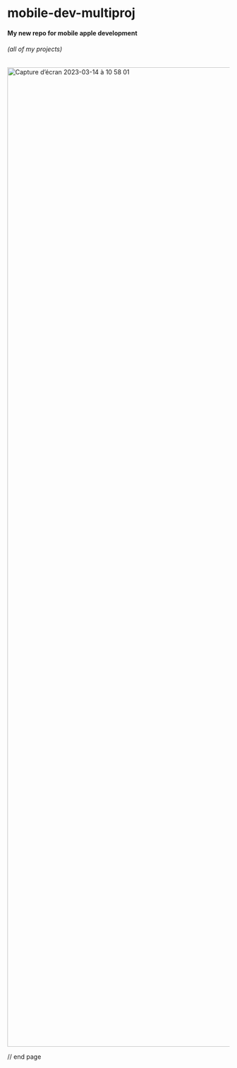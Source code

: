 # mobile-dev-multiproj
#### My new repo for mobile apple development
###### (all of my projects)

<style>
/*
css style sheet
*/
.img{
    width: 80%;
    height: max-content;
}
</style>

<img width="2214" alt="Capture d’écran 2023-03-14 à 10 58 01" src="https://user-images.githubusercontent.com/68735155/224965886-88e32224-3568-49d9-88d2-744dcd006b25.png">





// end page
